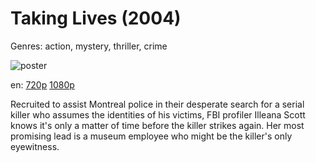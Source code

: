 # Taking Lives (2004)

Genres: action, mystery, thriller, crime

![poster](http://image.tmdb.org/t/p/w500/2LE560KT69RLnxIU83wrTvClj8D.jpg)

en:
  [720p](magnet:?xt=urn:btih:624452D1E03CBE70C2B99519CD3EBF4E81BDE732&tr=udp://glotorrents.pw:6969/announce&tr=udp://tracker.opentrackr.org:1337/announce&tr=udp://torrent.gresille.org:80/announce&tr=udp://tracker.openbittorrent.com:80&tr=udp://tracker.coppersurfer.tk:6969&tr=udp://tracker.leechers-paradise.org:6969&tr=udp://p4p.arenabg.ch:1337&tr=udp://tracker.internetwarriors.net:1337)
  [1080p](magnet:?xt=urn:btih:938ABAD33A8681802E3CE192B09AD146E1A5C270&tr=udp://glotorrents.pw:6969/announce&tr=udp://tracker.opentrackr.org:1337/announce&tr=udp://torrent.gresille.org:80/announce&tr=udp://tracker.openbittorrent.com:80&tr=udp://tracker.coppersurfer.tk:6969&tr=udp://tracker.leechers-paradise.org:6969&tr=udp://p4p.arenabg.ch:1337&tr=udp://tracker.internetwarriors.net:1337)
  


Recruited to assist Montreal police in their desperate search for a serial killer who assumes the identities of his victims, FBI profiler Illeana Scott knows it's only a matter of time before the killer strikes again. Her most promising lead is a museum employee who might be the killer's only eyewitness.